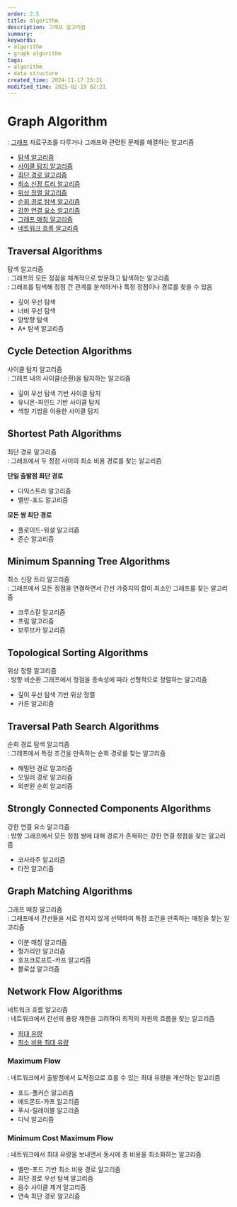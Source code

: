```yaml
---
order: 2.5
title: algorithm
description: 그래프 알고리즘
summary:
keywords:
- algorithm
- graph algorithm
tags:
- algorithm
- data structure
created_time: 2024-11-17 23:21
modified_time: 2025-02-19 02:21
---
```


# Graph Algorithm
: [그래프](../../data/data-structure/ds-graph.md) 자료구조를 다루거나 그래프와 관련된 문제를 해결하는 알고리즘  

- [탐색 알고리즘](#traversal-algorithms)
- [사이클 탐지 알고리즘](#cycle-detection-algorithms)
- [최단 경로 알고리즘](#shortest-path-algorithms)
- [최소 신장 트리 알고리즘](#minimum-spanning-tree-algorithms)
- [위상 정렬 알고리즘](#topological-sorting-algorithms)
- [순회 경로 탐색 알고리즘](#traversal-path-search-algorithms)
- [강한 연결 요소 알고리즘](#strongly-connected-components-algorithms)
- [그래프 매칭 알고리즘](#graph-matching-algorithms)
- [네트워크 흐름 알고리즘](#network-flow-algorithms)



## Traversal Algorithms
탐색 알고리즘  
: 그래프의 모든 정점을 체계적으로 방문하고 탐색하는 알고리즘  
: 그래프를 탐색해 정점 간 관계를 분석하거나 특정 정점이나 경로를 찾을 수 있음  

- 깊이 우선 탐색
- 너비 우선 탐색
- 양방향 탐색
- A* 탐색 알고리즘



## Cycle Detection Algorithms
사이클 탐지 알고리즘  
: 그래프 내의 사이클(순환)을 탐지하는 알고리즘  

- 깊이 우선 탐색 기반 사이클 탐지
- 유니온-파인드 기반 사이클 탐지
- 색칠 기법을 이용한 사이클 탐지



## Shortest Path Algorithms
최단 경로 알고리즘  
: 그래프에서 두 정점 사이의 최소 비용 경로를 찾는 알고리즘  

**단일 출발점 최단 경로**
- 다익스트라 알고리즘
- 벨만-포드 알고리즘

**모든 쌍 최단 경로**
- 플로이드-워셜 알고리즘
- 존슨 알고리즘



## Minimum Spanning Tree Algorithms
최소 신장 트리 알고리즘  
: 그래프에서 모든 정점을 연결하면서 간선 가중치의 합이 최소인 그래프를 찾는 알고리즘  

- 크루스칼 알고리즘
- 프림 알고리즘
- 보루브카 알고리즘



## Topological Sorting Algorithms
위상 정렬 알고리즘  
: 방향 비순환 그래프에서 정점을 종속성에 따라 선형적으로 정렬하는 알고리즘  

- 깊이 우선 탐색 기반 위상 정렬
- 카른 알고리즘



## Traversal Path Search Algorithms
순회 경로 탐색 알고리즘  
: 그래프에서 특정 조건을 만족하는 순회 경로를 찾는 알고리즘  

- 해밀턴 경로 알고리즘
- 오일러 경로 알고리즘
- 외판원 순회 알고리즘



## Strongly Connected Components Algorithms
강한 연결 요소 알고리즘  
: 방향 그래프에서 모든 정점 쌍에 대해 경로가 존재하는 강한 연결 정점을 찾는 알고리즘  

- 코사라주 알고리즘
- 타잔 알고리즘



## Graph Matching Algorithms
그래프 매칭 알고리즘  
: 그래프에서 간선들을 서로 겹치지 않게 선택하여 특정 조건을 만족하는 매칭을 찾는 알고리즘  

- 이분 매칭 알고리즘
- 헝가리안 알고리즘
- 호프크로프트-카프 알고리즘
- 블로섬 알고리즘



## Network Flow Algorithms
네트워크 흐름 알고리즘  
: 네트워크에서 간선의 용량 제한을 고려하여 최적의 자원의 흐름을 찾는 알고리즘  

- [최대 유량](#maximum-flow)
- [최소 비용 최대 유량](#minimum-cost-maximum-flow)



### Maximum Flow
: 네트워크에서 출발점에서 도착점으로 흐를 수 있는 최대 유량을 계산하는 알고리즘  

- 포드-풀커슨 알고리즘
- 에드몬드-카프 알고리즘
- 푸시-릴레이블 알고리즘
- 디닉 알고리즘



### Minimum Cost Maximum Flow
: 네트워크에서 최대 유량을 보내면서 동시에 총 비용을 최소화하는 알고리즘  

- 벨만-포드 기반 최소 비용 경로 알고리즘
- 최단 경로 우선 탐색 알고리즘 
- 음수 사이클 제거 알고리즘 
- 연속 최단 경로 알고리즘
